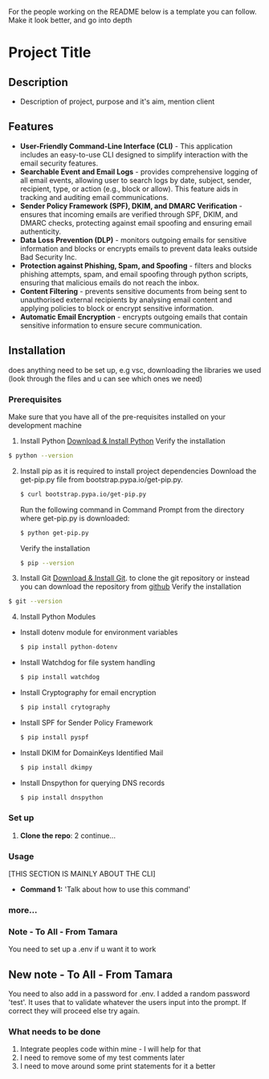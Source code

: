 For the people working on the README below is a template you can follow.
Make it look better, and go into depth

# Project Title
## Description
- Description of project, purpose and it's aim, mention client

## Features
- **User-Friendly Command-Line Interface (CLI)** - This application includes an easy-to-use CLI designed to simplify interaction with the email security features.
- **Searchable Event and Email Logs** - provides comprehensive logging of all email events, allowing user to search logs by date, subject, sender, recipient, type, or action (e.g., block or allow). This feature aids in tracking and auditing email communications.
- **Sender Policy Framework (SPF), DKIM, and DMARC Verification** - ensures that incoming emails are verified through SPF, DKIM, and DMARC checks, protecting against email spoofing and ensuring email authenticity.
- **Data Loss Prevention (DLP)** - monitors outgoing emails for sensitive information and blocks or encrypts emails to prevent data leaks outside Bad Security Inc.
- **Protection against Phishing, Spam, and Spoofing** - filters and blocks phishing attempts, spam, and email spoofing through python scripts, ensuring that malicious emails do not reach the inbox.
- **Content Filtering** - prevents sensitive documents from being sent to unauthorised external recipients by analysing email content and applying policies to block or encrypt sensitive information.
- **Automatic Email Encryption** - encrypts outgoing emails that contain sensitive information to ensure secure communication.

## Installation
does anything need to be set up,
e.g vsc, downloading the libraries we used
(look through the files and u can see which ones we need)

### Prerequisites
Make sure that you have all of the pre-requisites installed on your development machine
1. Install Python [Download & Install Python](https://www.python.org/downloads/)
   Verify the installation
  ```bash
  $ python --version
  ```

2. Install pip as it is required to install project dependencies
   Download the get-pip.py file from bootstrap.pypa.io/get-pip.py.
   ```bash
   $ curl bootstrap.pypa.io/get-pip.py
   ```
   Run the following command in Command Prompt from the directory where get-pip.py is downloaded:
   ```bash
   $ python get-pip.py
   ```
   Verify the installation
   ```bash
   $ pip --version
   ```

3. Install Git [Download & Install Git](https://git-scm.com/downloads). to clone the git repository or instead you can download the repository from [github](https://github.com/tamaraallos/gateway.git)
  Verify the installation
  ```bash
  $ git --version
  ```

4. Install Python Modules
  - Install dotenv module for environment variables
    ```bash
    $ pip install python-dotenv
    ```
  - Install Watchdog for file system handling
    ```bash
    $ pip install watchdog
    ```
  - Install Cryptography for email encryption
    ```bash
    $ pip install crytography
    ```    
  - Install SPF for Sender Policy Framework
    ```bash
    $ pip install pyspf
    ```
  - Install DKIM for DomainKeys Identified Mail
    ```bash
    $ pip install dkimpy
    ```
  - Install Dnspython for querying DNS records
    ```bash
    $ pip install dnspython
    ```

### Set up
1. **Clone the repo**:
2 continue...


### Usage
[THIS SECTION IS MAINLY ABOUT THE CLI]
- **Command 1:** 'Talk about how to use this command'


### more...



### Note - To All - From Tamara
You need to set up a .env if u want it to work

## New note - To All - From Tamara
You need to also add in a password for .env. I added a random password 'test'. It uses that to validate whatever the users input into the prompt. If correct they will proceed else try again.

### What needs to be done
1. Integrate peoples code within mine - I will help for that
2. I need to remove some of my test comments later
3. I need to move around some print statements for it a better

